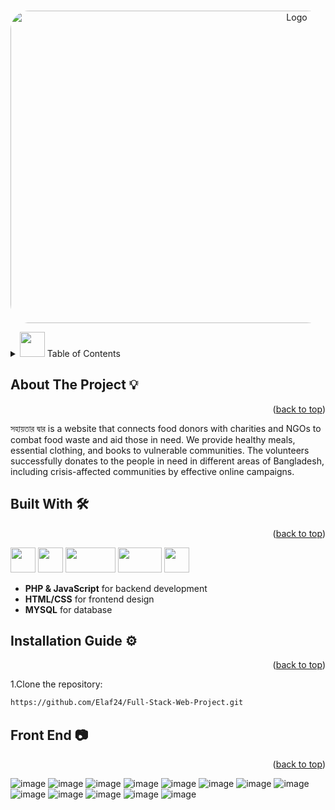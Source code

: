 



<!-- Improved compatibility of back to top link: See: https://github.com/othneildrew/Best-README-Template/pull/73 -->
<a id="readme-top"></a>
<!--
*** Thanks for checking out the Best-README-Template. If you have a suggestion
*** that would make this better, please fork the repo and create a pull request
*** or simply open an issue with the tag "enhancement".
*** Don't forget to give the project a star!
*** Thanks again! Now go create something AMAZING! :D
-->



<!-- PROJECT SHIELDS -->
<!--
*** I'm using markdown "reference style" links for readability.
*** Reference links are enclosed in brackets [ ] instead of parentheses ( ).
*** See the bottom of this document for the declaration of the reference variables
*** for contributors-url, forks-url, etc. This is an optional, concise syntax you may use.
*** https://www.markdownguide.org/basic-syntax/#reference-style-links
-->
<!--[![Contributors][contributors-shield]][contributors-url]
[![Forks][forks-shield]][forks-url]
[![Stargazers][stars-shield]][stars-url]
[![Issues][issues-shield]][issues-url]
[![MIT License][license-shield]][license-url]
[![LinkedIn][linkedin-shield]][linkedin-url] -->



<!-- PROJECT LOGO -->
<br />
<div align="center">
<!--   <a href="https://github.com/othneildrew/Best-README-Template"> -->
    <img src="https://github.com/Elaf24/Full-Stack-Web-Project/assets/110555263/9877a58f-be29-44cb-8a00-3b0644054caa" alt="Logo" width="900" height="500" style="border-radius: 30px;">

  </a>



  <p align="center">
<!--     An awesome README template to jumpstart your projects! -->
<!--     <br /> -->
<!--     <a href="https://github.com/othneildrew/Best-README-Template"><strong>Explore the docs »</strong></a>
    <br />
    <br /> -->
<!--     <a href="https://github.com/othneildrew/Best-README-Template">View Demo</a> -->
<!--     ·
    <a href="https://github.com/othneildrew/Best-README-Template/issues/new?labels=bug&template=bug-report---.md">Report Bug</a> -->
<!--     · -->
<!--     <a href="https://github.com/othneildrew/Best-README-Template/issues/new?labels=enhancement&template=feature-request---.md">Request Feature</a> -->
  </p>
</div>



<!-- TABLE OF CONTENTS -->
<details>
  <summary> <img src="https://github.com/Elaf24/AI-Project/assets/110555263/20ff6046-c470-4875-8923-93b8b44c6e17" height="40" widht="40"> Table of Contents</summary>
  <ol>
    <li><a href="#about">About The Project</a></li>
    <li><a href="#built-with">Built With</a></li>
    <li><a href="#installation-guide">Installation Guide</a></li>
    <li><a href="#front-end">Front End</a></li>
  </ol>
</details>




<!-- ABOUT THE PROJECT -->
## About The Project :bulb:
<p align="right">(<a id="about" href="#readme-top">back to top</a>)</p>
সহায়তার দ্বার is a website that connects food donors with charities and NGOs to combat food waste and aid those in need. We provide healthy meals, essential clothing, and books to vulnerable communities. The volunteers successfully donates to the people in need in different areas of Bangladesh, including crisis-affected communities by effective online campaigns.






## Built With  :hammer_and_wrench:
<p align="right">(<a id= "built-with" href="#readme-top">back to top</a>)</p>
 

  <img src="https://github.com/Elaf24/Vehicle-Detection-Speed-Estimation/assets/110555263/9f0fd0a1-e1fa-46d4-aa1c-57cffb4914e7" height="40" width="40">
  <img src="https://github.com/Elaf24/Vehicle-Detection-Speed-Estimation/assets/110555263/c89b718f-b510-4b7b-a6d1-53f53f228bdb" height="40" width="40">
 <img src="https://github.com/Elaf24/Vehicle-Detection-Speed-Estimation/assets/110555263/2cee0af7-b0e5-449e-8766-f46244cd8373"height="40" width="80">
 <img src="https://github.com/Elaf24/Full-Stack-Web-Project/assets/110555263/94f2aaef-7452-43ca-afa7-8d1fdf6cd6fe" height="40" width="70">
 <img src="https://github.com/Elaf24/Full-Stack-Web-Project/assets/110555263/3bad983a-07af-4a5f-9171-ad9ddcf7c7bb" height="40" width="40">















*  **PHP & JavaScript** for backend development
*  **HTML/CSS** for frontend design
*   **MYSQL** for database






<!-- GETTING STARTED -->
## Installation Guide :gear:
<p align="right">(<a id="installation-guide" href="#readme-top">back to top</a>)</p>

1.Clone the repository:

  ```sh
https://github.com/Elaf24/Full-Stack-Web-Project.git
  ```




<!-- CONTRIBUTING -->
## Front End :camera:
<p align="right">(<a id="front-end" href="#readme-top">back to top</a>)</p>

![image](https://github.com/Elaf24/Full-Stack-Web-Project/assets/110555263/4e396c8c-e554-44af-9a2d-dd1c373501f3)
![image](https://github.com/Elaf24/Full-Stack-Web-Project/assets/110555263/1a50d8e2-c125-4cdd-b5ee-29ea6dd18aad)
![image](https://github.com/Elaf24/Full-Stack-Web-Project/assets/110555263/376d00ff-c732-4b0f-bfa4-593f890e74d8)
![image](https://github.com/Elaf24/Full-Stack-Web-Project/assets/110555263/5a8e6fec-186b-4c14-992a-f92f920f2bd2)
![image](https://github.com/Elaf24/Full-Stack-Web-Project/assets/110555263/10433e4b-e678-44ab-816e-ca332e8db0c2)
![image](https://github.com/Elaf24/Full-Stack-Web-Project/assets/110555263/8028c743-e6d8-4a45-904d-a4d33fc39026)
![image](https://github.com/Elaf24/Full-Stack-Web-Project/assets/110555263/b5a83dff-69a9-4f8e-9b2b-89a3b8036b7e)
![image](https://github.com/Elaf24/Full-Stack-Web-Project/assets/110555263/d013b4d2-acee-4319-bfa8-9f07116b09d3)
![image](https://github.com/Elaf24/Full-Stack-Web-Project/assets/110555263/9b911341-7d8c-4a04-9dae-a6c743d73e20)
![image](https://github.com/Elaf24/Full-Stack-Web-Project/assets/110555263/ac67bea6-9d35-4ea8-851d-932482c5d788)
![image](https://github.com/Elaf24/Full-Stack-Web-Project/assets/110555263/b2e6eeb7-89b9-4ce7-872b-d11cffc0101f)
![image](https://github.com/Elaf24/Full-Stack-Web-Project/assets/110555263/ad894d7b-79a5-4c88-b4b1-cf50c598081a)
![image](https://github.com/Elaf24/Full-Stack-Web-Project/assets/110555263/a1e44ea7-5213-4499-88be-49e9a6c8410d)















<!-- LICENSE -->
<!--## License

Distributed under the MIT License. See `LICENSE.txt` for more information.

<p align="right">(<a href="#readme-top">back to top</a>)</p>



<!-- CONTACT -->




<!-- ACKNOWLEDGMENTS -->




<!-- MARKDOWN LINKS & IMAGES -->
<!-- https://www.markdownguide.org/basic-syntax/#reference-style-links -->
[contributors-shield]: https://img.shields.io/github/contributors/othneildrew/Best-README-Template.svg?style=for-the-badge
[contributors-url]: https://github.com/othneildrew/Best-README-Template/graphs/contributors
[forks-shield]: https://img.shields.io/github/forks/othneildrew/Best-README-Template.svg?style=for-the-badge
[forks-url]: https://github.com/othneildrew/Best-README-Template/network/members
[stars-shield]: https://img.shields.io/github/stars/othneildrew/Best-README-Template.svg?style=for-the-badge
[stars-url]: https://github.com/othneildrew/Best-README-Template/stargazers
[issues-shield]: https://img.shields.io/github/issues/othneildrew/Best-README-Template.svg?style=for-the-badge
[issues-url]: https://github.com/othneildrew/Best-README-Template/issues
[license-shield]: https://img.shields.io/github/license/othneildrew/Best-README-Template.svg?style=for-the-badge
[license-url]: https://github.com/othneildrew/Best-README-Template/blob/master/LICENSE.txt
[linkedin-shield]: https://img.shields.io/badge/-LinkedIn-black.svg?style=for-the-badge&logo=linkedin&colorB=555
[linkedin-url]: https://linkedin.com/in/othneildrew
[product-screenshot]: images/screenshot.png
[Next.js]: https://img.shields.io/badge/next.js-000000?style=for-the-badge&logo=nextdotjs&logoColor=white
[Next-url]: https://nextjs.org/
[React.js]: https://img.shields.io/badge/React-20232A?style=for-the-badge&logo=react&logoColor=61DAFB
[React-url]: https://reactjs.org/
[Vue.js]: https://img.shields.io/badge/Vue.js-35495E?style=for-the-badge&logo=vuedotjs&logoColor=4FC08D
[Vue-url]: https://vuejs.org/
[Angular.io]: https://img.shields.io/badge/Angular-DD0031?style=for-the-badge&logo=angular&logoColor=white
[Angular-url]: https://angular.io/
[Svelte.dev]: https://img.shields.io/badge/Svelte-4A4A55?style=for-the-badge&logo=svelte&logoColor=FF3E00
[Svelte-url]: https://svelte.dev/
[Laravel.com]: https://img.shields.io/badge/Laravel-FF2D20?style=for-the-badge&logo=laravel&logoColor=white
[Laravel-url]: https://laravel.com
[Bootstrap.com]: https://img.shields.io/badge/Bootstrap-563D7C?style=for-the-badge&logo=bootstrap&logoColor=white
[Bootstrap-url]: https://getbootstrap.com
[JQuery.com]: https://img.shields.io/badge/jQuery-0769AD?style=for-the-badge&logo=jquery&logoColor=white
[JQuery-url]: https://jquery.com 



